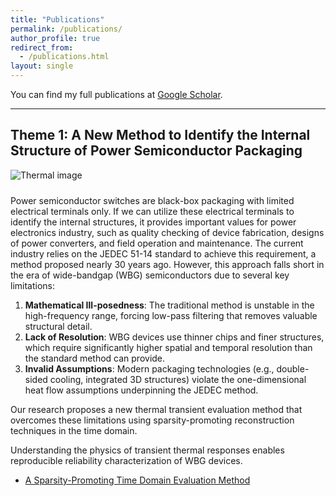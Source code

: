 ```yaml
---
title: "Publications"
permalink: /publications/
author_profile: true
redirect_from:
  - /publications.html
layout: single
---
```

You can find my full publications at [Google Scholar](https://scholar.google.com/citations?hl=en&user=eadyCuQAAAAJ).

---

## Theme 1: A New Method to Identify the Internal Structure of Power Semiconductor Packaging

<img src="/images/themes/thermal.png" alt="Thermal image" style="max-width:300px; margin-bottom:10px;" />

Power semiconductor switches are black-box packaging with limited electrical terminals only. If we can utilize these electrical terminals to identify the internal structures, it provides important values for power electronics industry, such as quality checking of device fabrication, designs of power converters, and field operation and maintenance. The current industry relies on the JEDEC 51-14 standard to achieve this requirement, a method proposed nearly 30 years ago. However, this approach falls short in the era of wide-bandgap (WBG) semiconductors due to several key limitations:

1. **Mathematical Ill-posedness**: The traditional method is unstable in the high-frequency range, forcing low-pass filtering that removes valuable structural detail.
2. **Lack of Resolution**: WBG devices use thinner chips and finer structures, which require significantly higher spatial and temporal resolution than the standard method can provide.
3. **Invalid Assumptions**: Modern packaging technologies (e.g., double-sided cooling, integrated 3D structures) violate the one-dimensional heat flow assumptions underpinning the JEDEC method.

Our research proposes a new thermal transient evaluation method that overcomes these limitations using sparsity-promoting reconstruction techniques in the time domain.



Understanding the physics of transient thermal responses enables reproducible reliability characterization of WBG devices.

- [A Sparsity-Promoting Time Domain Evaluation Method](/publication/2024-timedomainttm)

